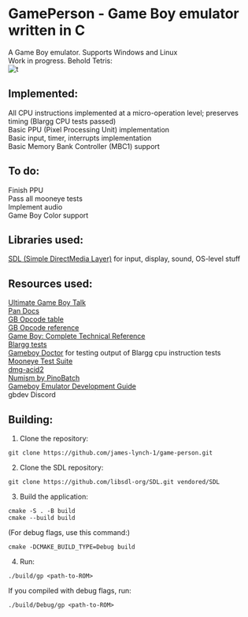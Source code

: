 # GamePerson - Game Boy emulator written in C
A Game Boy emulator. Supports Windows and Linux  
Work in progress. Behold Tetris:  
![t](https://github.com/user-attachments/assets/1c979e19-da24-4b79-b3cd-824bd1abce01)

## Implemented:
All CPU instructions implemented at a micro-operation level; preserves timing (Blargg CPU tests passed)  
Basic PPU (Pixel Processing Unit) implementation  
Basic input, timer, interrupts implementation  
Basic Memory Bank Controller (MBC1) support  
## To do:
Finish PPU  
Pass all mooneye tests  
Implement audio  
Game Boy Color support  
## Libraries used:
[SDL (Simple DirectMedia Layer)](https://github.com/libsdl-org/SDL) for input, display, sound, OS-level stuff  
## Resources used:
[Ultimate Game Boy Talk](https://youtu.be/HyzD8pNlpwI)  
[Pan Docs](https://gbdev.io/pandocs)  
[GB Opcode table](https://gbdev.io/gb-opcodes/optables)  
[GB Opcode reference](https://rgbds.gbdev.io/docs/v0.9.3/gbz80.7)  
[Game Boy: Complete Technical Reference](https://gekkio.fi/files/gb-docs/gbctr.pdf)  
[Blargg tests](https://gbdev.gg8.se/files/roms/blargg-gb-tests/)  
[Gameboy Doctor](https://github.com/robert/gameboy-doctor) for testing output of Blargg cpu instruction tests  
[Mooneye Test Suite](https://github.com/Gekkio/mooneye-test-suite)  
[dmg-acid2](https://github.com/mattcurrie/dmg-acid2)  
[Numism by PinoBatch](https://github.com/pinobatch/numism/tree/main)  
[Gameboy Emulator Development Guide](https://github.com/Hacktix/GBEDG)  
gbdev Discord  
## Building:
1. Clone the repository:  
```
git clone https://github.com/james-lynch-1/game-person.git
```
2. Clone the SDL repository:  
```
git clone https://github.com/libsdl-org/SDL.git vendored/SDL
```
3. Build the application:
```
cmake -S . -B build  
cmake --build build
```
(For debug flags, use this command:)
```
cmake -DCMAKE_BUILD_TYPE=Debug build
```
4. Run:
```
./build/gp <path-to-ROM>
```
If you compiled with debug flags, run:
```
./build/Debug/gp <path-to-ROM>
```
